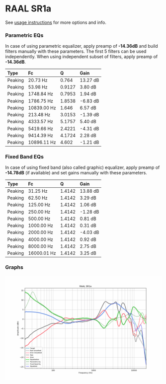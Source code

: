 # RAAL SR1a
See [usage instructions](https://github.com/jaakkopasanen/AutoEq#usage) for more options and info.

### Parametric EQs
In case of using parametric equalizer, apply preamp of **-14.36dB** and build filters manually
with these parameters. The first 5 filters can be used independently.
When using independent subset of filters, apply preamp of **-14.36dB**.

| Type    | Fc          |      Q | Gain     |
|:--------|:------------|:-------|:---------|
| Peaking | 20.73 Hz    | 0.764  | 13.27 dB |
| Peaking | 53.98 Hz    | 0.9127 | 3.80 dB  |
| Peaking | 1748.84 Hz  | 0.7953 | 1.94 dB  |
| Peaking | 1786.75 Hz  | 1.8538 | -6.83 dB |
| Peaking | 10839.00 Hz | 1.646  | 6.57 dB  |
| Peaking | 213.48 Hz   | 3.0153 | -1.39 dB |
| Peaking | 4333.57 Hz  | 5.1757 | 5.40 dB  |
| Peaking | 5419.66 Hz  | 2.4221 | -4.31 dB |
| Peaking | 9414.39 Hz  | 4.1724 | 2.28 dB  |
| Peaking | 10896.11 Hz | 4.602  | -1.21 dB |

### Fixed Band EQs
In case of using fixed band (also called graphic) equalizer, apply preamp of **-14.78dB**
(if available) and set gains manually with these parameters.

| Type    | Fc          |      Q | Gain     |
|:--------|:------------|:-------|:---------|
| Peaking | 31.25 Hz    | 1.4142 | 13.88 dB |
| Peaking | 62.50 Hz    | 1.4142 | 3.29 dB  |
| Peaking | 125.00 Hz   | 1.4142 | 1.06 dB  |
| Peaking | 250.00 Hz   | 1.4142 | -1.28 dB |
| Peaking | 500.00 Hz   | 1.4142 | 0.81 dB  |
| Peaking | 1000.00 Hz  | 1.4142 | 0.31 dB  |
| Peaking | 2000.00 Hz  | 1.4142 | -4.03 dB |
| Peaking | 4000.00 Hz  | 1.4142 | 0.92 dB  |
| Peaking | 8000.00 Hz  | 1.4142 | 2.75 dB  |
| Peaking | 16000.01 Hz | 1.4142 | 3.25 dB  |

### Graphs
![](./RAAL%20SR1a.png)